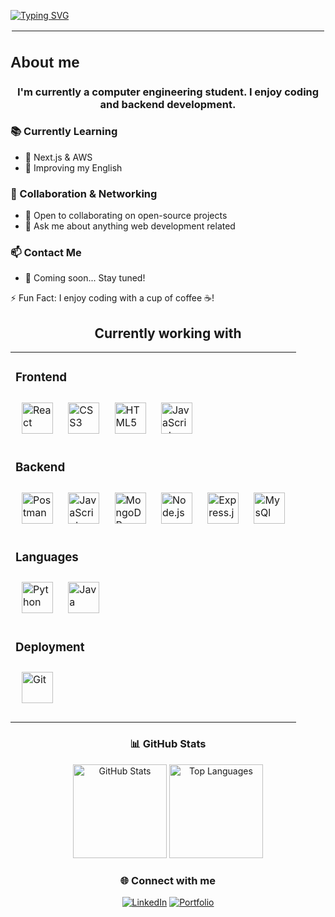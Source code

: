 [![Typing SVG](https://readme-typing-svg.demolab.com?font=Fira+Code&duration=3000&pause=500&color=FFFFFFE9&width=430&lines=%C2%A1Hey%2C+%3CCoder%2F%3E!+%F0%9F%9A%80;VargasAPI+here+%F0%9F%92%BB)](https://git.io/typing-svg)

<hr style="border: 2px solid white;">

<h2 style="font-family: Arial, sans-serif; font-size: 24px;">About me</h2>

<h3 align="center">I'm currently a computer engineering student. I enjoy coding and backend development.</h3>


<p>

### 📚 Currently Learning  
- 🌱 Next.js & AWS  
- 📖 Improving my English  

### 🤝 Collaboration & Networking  
- 👯 Open to collaborating on open-source projects  
- 💬 Ask me about anything web development related  

### 📫 Contact Me  
- 🚀 Coming soon... Stay tuned!  

⚡ Fun Fact: I enjoy coding with a cup of coffee ☕! 


<div align="center">
	
	
## Currently working with

<table>
  <tr></tr>
  <tr><td valign="top" width="100%">

### Frontend
    

<div align="left">    
<a href="https://reactjs.org/" target="_blank"><img style="margin: 10px" src="https://profilinator.rishav.dev/skills-assets/react-original-wordmark.svg" alt="React" height="50" /></a>      
<a href="https://www.w3schools.com/css/" target="_blank"><img style="margin: 10px" src="https://profilinator.rishav.dev/skills-assets/css3-original-wordmark.svg" alt="CSS3" height="50" /></a>  
<a href="https://en.wikipedia.org/wiki/HTML5" target="_blank"><img style="margin: 10px" src="https://profilinator.rishav.dev/skills-assets/html5-original-wordmark.svg" alt="HTML5" height="50" /></a>   
<a href="https://www.javascript.com/" target="_blank"><img style="margin: 10px" src="https://profilinator.rishav.dev/skills-assets/javascript-original.svg" alt="JavaScript" height="50" /></a>   
</div>

</td></tr><tr><td valign="top" width="100%">

### Backend

<div align="left"> 
<a href="https://www.postman.com/" target="_blank"><img style="margin: 10px" src="https://uxwing.com/wp-content/themes/uxwing/download/brands-and-social-media/postman-icon.png" alt="Postman" height="50" /></a>  
<a href="https://www.javascript.com/" target="_blank"><img style="margin: 10px" src="https://profilinator.rishav.dev/skills-assets/javascript-original.svg" alt="JavaScript" height="50" /></a>    
<a href="https://www.mongodb.com/" target="_blank"><img style="margin: 10px" src="https://profilinator.rishav.dev/skills-assets/mongodb-original-wordmark.svg" alt="MongoDB" height="50" /></a>  
<a href="https://nodejs.org/" target="_blank"><img style="margin: 10px" src="https://profilinator.rishav.dev/skills-assets/nodejs-original-wordmark.svg" alt="Node.js" height="50" /></a>  
<a href="https://expressjs.com/" target="_blank"><img style="margin: 10px" src="https://profilinator.rishav.dev/skills-assets/express-original-wordmark.svg" alt="Express.js" height="50" /></a>  
<a href="https://www.mysql.com/" target="_blank"><img style="margin: 10px" src="https://www.freepnglogos.com/uploads/logo-mysql-png/logo-mysql-development-mysql-logo-code-icon-9.png" alt="MysQl" height="50" /></a>    
</div>

</td>
</tr>
 <tr><td>
   
   
### Languages

<div align="left">    
<a href="https://www.python.org/" target="_blank"><img style="margin: 10px" src="https://profilinator.rishav.dev/skills-assets/python-original.svg" alt="Python" height="50" /></a>      
<a href="https://www.oracle.com/java/" target="_blank"><img style="margin: 10px" src="https://raw.githubusercontent.com/yurijserrano/Github-Profile-Readme-Logos/042e36c55d4d757621dedc4f03108213fbb57ec4/programming%20languages/java.svg" alt="Java" height="50" /></a>
</div>

</td></tr>
<tr>
<td valign="top" >

### Deployment

<div align="left">  

<a href="https://github.com/" target="_blank"><img style="margin: 10px" src="https://profilinator.rishav.dev/skills-assets/git-scm-icon.svg" alt="Git" height="50" /></a>  
</div>

</td></tr>
</table>

### 📊 GitHub Stats
  
<div align="center">
  <img src="https://github-readme-stats.vercel.app/api?username=VargasAPI&show_icons=true&theme=radical" alt="GitHub Stats" height="150" />
  <img src="https://github-readme-stats.vercel.app/api/top-langs/?username=VargasAPI&layout=compact&theme=radical" alt="Top Languages" height="150"/>
</div>

### 🌐 Connect with me  
<p align="center">
  <a href="https://www.linkedin.com/in/tu-linkedin/" target="_blank"><img alt="LinkedIn" src="https://img.shields.io/badge/LinkedIn-0A66C2?style=for-the-badge&logo=linkedin&logoColor=white"/></a>
  <a href="https://tu-portafolio.com" target="_blank"><img alt="Portfolio" src="https://img.shields.io/badge/Portfolio-000000?style=for-the-badge&logo=vercel&logoColor=white"/></a>
</p>

 
</div>


